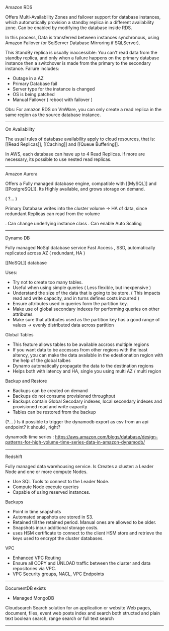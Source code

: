 Amazon RDS

Offers Multi-Availability Zones and failover support for database instances, which automatically provision a standby replica in a different availability zone.
Can be enabled by modifying the database inside RDS.

In this process,  Data is transferred between instances synchronous, using Amazon Failover (or SqlServer Database Mirroring if SQLServer).

This StandBy replica is usually inaccessible:
You can't read data from the standby replica, and only when a failure happens on the primary database instance then a switchover is made from the primary to the secondary instance. Failure includes:

* Outage in a AZ
* Primary Database fail
* Server type for the instance is changed
* OS is being patched
* Manual Failover ( reboot with failover )

Obs: For amazon RDS on VmWare, you can only create a read replica in the same region as the source database instance.

___

On Availability

The usual rules of database availability apply to cloud resources, that is: [[Read Replicas]], [[Caching]] and [[Queue Buffering]].

In AWS, each database can have up to 4 Read Replicas. If more are necessary, its possible to use nested read replicas.

___

Amazon Aurora

Offers a Fully managed database engine, compatible with [[MySQL]] and [[PostgreSQL]]. Its Highly available, and grows storage on demand.

( ?... )

 Primary Database writes into the cluster volume
  -> HA of data, since redundant
 Replicas can read from the volume

 . Can change underlying instance class
 . Can enable Auto Scaling

___

Dynamo DB

Fully managed NoSql database service
Fast Access , SSD, automatically replicated across AZ ( redundant, HA )

[[NoSQL]] database

Uses:

* Try not to create too many tables.
* Useful when using simple queries ( Less flexible, but inexpensive )
* Understand the size of the data that is going to be store. ( This impacts read and write capacity, and in turns defines costs incurred )
* Ensure attributes used in queries form the partition key.
* Make use of global secondary indexes for performing queries on other attributes
* Make sure that attributes used as the partition key has a good range of values -> evenly distributed data across partition

Global Tables

* This feature allows tables to be available accross multiple regions
* If you want data to be accesses from other regions with the least altency, you can make the data available in the edestionation region with the help of the global talbes
* Dynamo automatically propagate the data to the destination regions
* Helps both with latency and HA, single you using multi AZ / multi region

Backup and Restore

* Backups can be created on demand
* Backups do not consume provisioned throughput
* Backups contain Global Secodary indexes, local secondary indexes and provisioned read and write capacity
* Tables can be restored from the backup

(?... )
 Is it possible to trigger the dynamodb export as csv from an api endpoint? it should , right?

 dynamodb time series : <https://aws.amazon.com/blogs/database/design-patterns-for-high-volume-time-series-data-in-amazon-dynamodb/>

___

Redshift

Fully managed data warehousing service.
Is Creates a cluster: a Leader Node and one or more compute Nodes.

* Use SQL Tools to connect to the Leader Node.
* Compute Node execute queries
* Capable of using reserved instances.

Backups

* Point in time snapshots
* Automated snapshots are stored in S3.
* Retained till the retained period. Manual ones are allowed to be older.
* Snapshots incur additional storage costs.
* uses HSM certificate to connect to the client HSM store and retrieve the keys used to encrypt the cluster databases.

VPC

* Enhanced VPC Routing
* Ensure all COPY and UNLOAD traffic between the cluster and data repositories via VPC.
* VPC Security groups, NACL, VPC Endpoints

___

DocumentDB exists

* Managed MongoDB
  
Cloudsearch
 Search solution for an application or website
 Web pages, document, files, event web posts
 index and search both structed and plain text
 boolean search, range search or full text search
___
